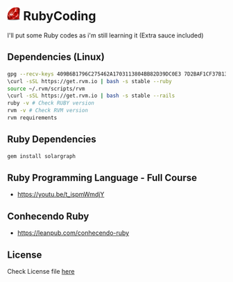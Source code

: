 <h1>
    <img width=30px src="./img/ruby-icon.png"> RubyCoding 
</h1>
I'll put some Ruby codes as i'm still learning it (Extra sauce included)

## Dependencies (Linux)
```sh
gpg --recv-keys 409B6B1796C275462A1703113804BB82D39DC0E3 7D2BAF1CF37B13E2069D6956105BD0E739499BDB
\curl -sSL https://get.rvm.io | bash -s stable --ruby
source ~/.rvm/scripts/rvm
\curl -sSL https://get.rvm.io | bash -s stable --rails
ruby -v # Check RUBY version
rvm -v # Check RVM version
rvm requirements
```
## Ruby Dependencies
```ruby
gem install solargraph
```

## Ruby Programming Language - Full Course
- https://youtu.be/t_ispmWmdjY

## Conhecendo Ruby
- https://leanpub.com/conhecendo-ruby

## License

Check License file [here](LICENSE)